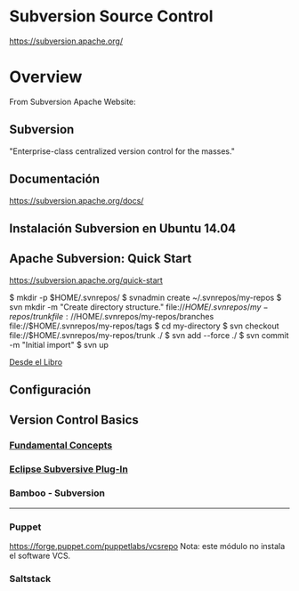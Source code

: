 # Subversion Source Control 

https://subversion.apache.org/

# Overview

From Subversion Apache Website:

## Subversion

"Enterprise-class centralized version control for the masses."

## Documentación

https://subversion.apache.org/docs/

## Instalación Subversion en Ubuntu 14.04

## Apache Subversion: Quick Start

https://subversion.apache.org/quick-start

$ mkdir -p $HOME/.svnrepos/
$ svnadmin create ~/.svnrepos/my-repos
$ svn mkdir -m "Create directory structure." file://$HOME/.svnrepos/my-repos/trunk file://$HOME/.svnrepos/my-repos/branches file://$HOME/.svnrepos/my-repos/tags
$ cd my-directory
$ svn checkout file://$HOME/.svnrepos/my-repos/trunk ./
$ svn add --force ./
$ svn commit -m "Initial import"
$ svn up


[Desde el Libro](http://svnbook.red-bean.com/nightly/en/svn.intro.quickstart.html)

## Configuración


## Version Control Basics 
### [Fundamental Concepts](http://svnbook.red-bean.com/en/1.7/svn.basic.version-control-basics.html)




### [Eclipse Subversive Plug-In](https://eclipse.org/subversive/installation-instructions.php)

### Bamboo - Subversion
---


### Puppet

https://forge.puppet.com/puppetlabs/vcsrepo
Nota: este módulo no instala el software VCS.

### Saltstack
